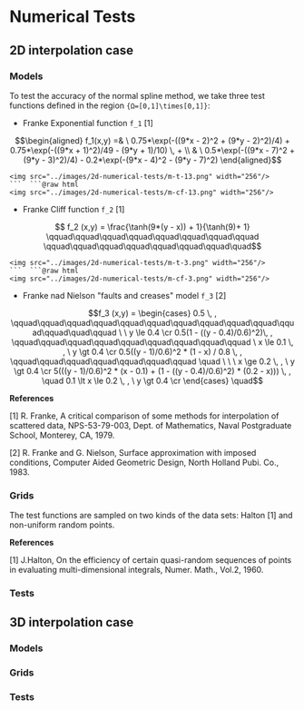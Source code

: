 # Numerical Tests

## 2D interpolation case

### Models

To test the accuracy of the normal spline method, we take three test functions defined in the region ``{Ω=[0,1]\times[0,1]}``:

- Franke Exponential function ``f_1`` [1]

```math
\begin{aligned}
f_1(x,y) =& \ 0.75*\exp(-((9*x - 2)^2 + (9*y - 2)^2)/4) + 0.75*\exp(-((9*x + 1)^2)/49 - (9*y + 1)/10) \, +
\\
& \ 0.5*\exp(-((9*x - 7)^2 + (9*y - 3)^2)/4) - 0.2*\exp(-(9*x - 4)^2 - (9*y - 7)^2)
\end{aligned}
```
```@raw html
<img src="../images/2d-numerical-tests/m-t-13.png" width="256"/>
```  ```@raw html
<img src="../images/2d-numerical-tests/m-cf-13.png" width="256"/>
```

- Franke Cliff function ``f_2`` [1]

```math
    f_2 (x,y) = \frac{\tanh(9*(y - x)) + 1}{\tanh(9)+ 1} \qquad\qquad\qquad\qquad\qquad\qquad\qquad\qquad \qquad\qquad\qquad\qquad\qquad\qquad\qquad\quad
```
```@raw html
<img src="../images/2d-numerical-tests/m-t-3.png" width="256"/>
```  ```@raw html
<img src="../images/2d-numerical-tests/m-cf-3.png" width="256"/>
```

- Franke nad Nielson "faults and creases" model ``f_3`` [2] 

```math
f_3 (x,y) = \begin{cases}
            0.5 \, ,  \qquad\qquad\qquad\qquad\qquad\qquad\qquad\qquad\qquad\qquad\qquad\qquad\quad\qquad \ \ y \le 0.4  \cr
            0.5(1 - ((y - 0.4)/0.6)^2)\, ,  \qquad\qquad\qquad\qquad\qquad\qquad\qquad\qquad\qquad \  x \le 0.1 \, , \ y \gt 0.4  \cr
            0.5((y - 1)/0.6)^2 * (1 - x) / 0.8 \, ,  \qquad\qquad\qquad\qquad\qquad\qquad\qquad \quad \ \ \  x \ge 0.2 \, , \ y \gt 0.4  \cr
            5(((y - 1)/0.6)^2 * (x - 0.1) + (1 - ((y - 0.4)/0.6)^2) * (0.2 - x))) \, ,  \quad  0.1 \lt x \le 0.2 \, , \ y \gt 0.4  \cr
            \end{cases} 
            \quad
```


**References**

[1] R. Franke, A critical comparison of some methods for interpolation of scattered
data, NPS-53-79-003, Dept. of Mathematics, Naval Postgraduate School, Monterey, CA, 1979.

[2] R. Franke and G. Nielson, Surface approximation with imposed conditions, Computer Aided Geometric Design, North Holland Pubi. Co., 1983. 

### Grids

The test functions are sampled on two kinds of the data sets: Halton [1] and non-uniform random points.


**References**

[1] J.Halton, On the efficiency of certain quasi-random sequences of points in evaluating multi-dimensional integrals, Numer. Math., Vol.2, 1960.



### Tests



## 3D interpolation case

### Models

### Grids

### Tests

